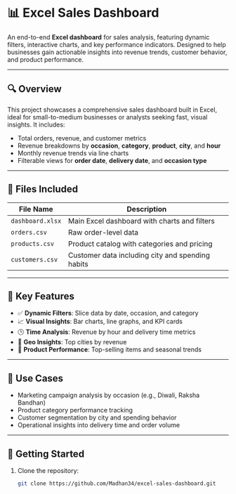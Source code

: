# 📊 Excel Sales Dashboard

An end-to-end **Excel dashboard** for sales analysis, featuring dynamic filters, interactive charts, and key performance indicators. Designed to help businesses gain actionable insights into revenue trends, customer behavior, and product performance.

---

## 🔍 Overview

This project showcases a comprehensive sales dashboard built in Excel, ideal for small-to-medium businesses or analysts seeking fast, visual insights. It includes:

- Total orders, revenue, and customer metrics
- Revenue breakdowns by **occasion**, **category**, **product**, **city**, and **hour**
- Monthly revenue trends via line charts
- Filterable views for **order date**, **delivery date**, and **occasion type**

---

## 📁 Files Included

| File Name         | Description                                      |
|------------------|--------------------------------------------------|
| `dashboard.xlsx` | Main Excel dashboard with charts and filters     |
| `orders.csv`     | Raw order-level data                             |
| `products.csv`   | Product catalog with categories and pricing      |
| `customers.csv`  | Customer data including city and spending habits |

---

## 📌 Key Features

- ✅ **Dynamic Filters**: Slice data by date, occasion, and category
- 📈 **Visual Insights**: Bar charts, line graphs, and KPI cards
- 🕒 **Time Analysis**: Revenue by hour and delivery time metrics
- 🌆 **Geo Insights**: Top cities by revenue
- 🎯 **Product Performance**: Top-selling items and seasonal trends

---

## 🧠 Use Cases

- Marketing campaign analysis by occasion (e.g., Diwali, Raksha Bandhan)
- Product category performance tracking
- Customer segmentation by city and spending behavior
- Operational insights into delivery time and order volume

---

## 🚀 Getting Started

1. Clone the repository:
   ```bash
   git clone https://github.com/Madhan34/excel-sales-dashboard.git
